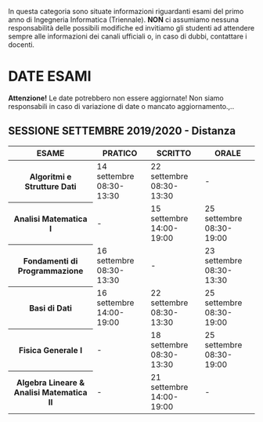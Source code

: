 In questa categoria sono situate informazioni riguardanti esami del primo anno di Ingegneria Informatica (Triennale). **NON** ci assumiamo nessuna responsabilità delle possibili modifiche ed invitiamo gli studenti ad attendere sempre alle informazioni dei canali ufficiali o, in caso di dubbi, contattare i docenti.

# DATE ESAMI

**Attenzione!** Le date potrebbero non essere aggiornate! Non siamo responsabili in caso di variazione di date o mancato aggiornamento.,..



## SESSIONE SETTEMBRE 2019/2020 - Distanza

<div>
<table>
    <thread>
        <tr>
            <th>ESAME</th><th>PRATICO</th><th>SCRITTO</th><th>ORALE</th>
        </tr>
    </thread>
    <tbody>
        <tr><th>Algoritmi e Strutture Dati</th><td>14 settembre 08:30-13:30</td><td>22 settembre 08:30-13:30</td><td>-</td></tr>
        <tr><th>Analisi Matematica I</th><td>-</td><td>15 settembre 14:00-19:00</td><td>25 settembre 08:30-19:00</td></tr>
        <tr><th>Fondamenti di Programmazione</th><td>16 settembre 08:30-13:30</td><td>-</td><td>23 settembre 08:30-13:30</td></tr>
        <tr><th>Basi di Dati</th><td>16 settembre 14:00-19:00</td><td>22 settembre 08:30-13:30</td><td>25 settembre 08:30-19:00</td></tr>
        <tr><th>Fisica Generale I</th><td>-</td><td>18 settembre 08:30-13:30</td><td>25 settembre 08:30-19:00</td></tr>
        <tr><th>Algebra Lineare & Analisi Matematica II</th><td>-</td><td>21 settembre 14:00-19:00</td><td>-</td></tr>
</div>
